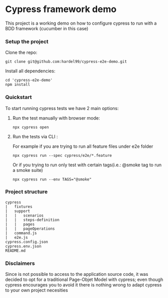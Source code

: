 # Cypress framework demo

This project is a working demo on how to configure cypress to run with a BDD framework (cucumber in this case)

### Setup the project

Clone the repo:

```git
git clone git@github.com:hardel99/cypress-e2e-demo.git
```

Install all dependencies:

```shell
cd 'cypress-e2e-demo'
npm install
```

### Quickstart

To start running cypress tests we have 2 main options:

1. Run the test manually with browser mode:

    ```shell
    npx cypress open
    ```

2. Run the tests via CLI :

    For example if you are trying to run all feature files under e2e folder
    ```shell
    npx cypress run --spec cypress/e2e/*.feature
    ```
    Or if you trying to run only test with certain tags(i.e.: @smoke tag to run a smoke suite)
    ```shell
    npx cypress run --env TAGS="@smoke"
    ```
### Project structure

```
cypress
|   fixtures
|   support
|   |   scenarios
|   |   steps-definition
|   |   pages
|   |   pageOperations
|   command.js
|   e2e.js
cypress.config.json
cypress.env.json
README.md
```

### Disclaimers

Since is not possible to access to the application source code, it was decided to opt for a traditional Page-Objet Model with cypress; even though cypress encourages you to avoid it there is nothing wrong to adapt cypress to your own project necesities
